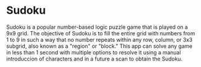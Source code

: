 # Sudoku
Sudoku is a popular number-based logic puzzle game that is played on a 9x9 grid. The objective of Sudoku is to fill the entire grid with numbers from 1 to 9 in such a way that no number repeats within any row, column, or 3x3 subgrid, also known as a "region" or "block."
This app can solve any game in less than 1 second with multiple options to resolve it using a manual introduccion of characters and in a future a scan to obtain the Sudoku.
